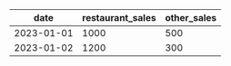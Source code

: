  | date       | restaurant_sales | other_sales |
|------------|------------------|-------------|
| 2023-01-01 | 1000             | 500         |
| 2023-01-02 | 1200             | 300         |

